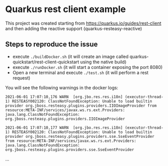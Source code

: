 # Quarkus rest client example

This project was created starting from https://quarkus.io/guides/rest-client and then adding the reactive support (quarkus-resteasy-reactive)

## Steps to reproduce the issue

 * execute `./buildDocker.sh` (it will create an image called quarkus-quickstart/rest-client-quickstart using the native build)
 * execute `./runDocker.sh` (it will start a container exposing the port 8080)
 * Open a new terminal and execute `./test.sh` (it will perform a rest request)
 
 You will see the following warnings in the docker logs:

`2021-06-01 17:07:10,176 WARN  [org.jbo.res.res.i18n] (executor-thread-1) RESTEASY002120: ClassNotFoundException: Unable to load builtin provider org.jboss.resteasy.plugins.providers.IIOImageProvider from resource:META-INF/services/javax.ws.rs.ext.Providers: java.lang.ClassNotFoundException: org.jboss.resteasy.plugins.providers.IIOImageProvider`

`2021-06-01 17:07:10,177 WARN  [org.jbo.res.res.i18n] (executor-thread-1) RESTEASY002120: ClassNotFoundException: Unable to load builtin provider org.jboss.resteasy.plugins.providers.sse.SseEventProvider from resource:META-INF/services/javax.ws.rs.ext.Providers: java.lang.ClassNotFoundException: org.jboss.resteasy.plugins.providers.sse.SseEventProvider
`

...
